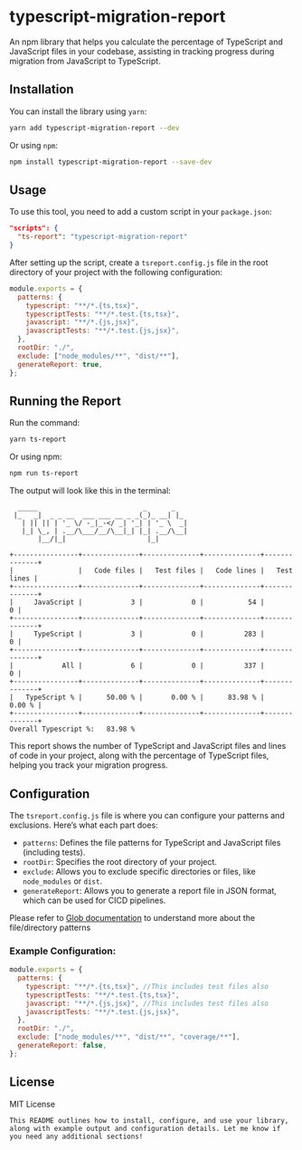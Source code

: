 # typescript-migration-report

An npm library that helps you calculate the percentage of TypeScript and JavaScript files in your codebase, assisting in tracking progress during migration from JavaScript to TypeScript.

## Installation

You can install the library using `yarn`:

```bash
yarn add typescript-migration-report --dev
```

Or using `npm`:

```bash
npm install typescript-migration-report --save-dev
```

## Usage

To use this tool, you need to add a custom script in your `package.json`:

```json
"scripts": {
  "ts-report": "typescript-migration-report"
}
```

After setting up the script, create a `tsreport.config.js` file in the root directory of your project with the following configuration:

```javascript
module.exports = {
  patterns: {
    typescript: "**/*.{ts,tsx}",
    typescriptTests: "**/*.test.{ts,tsx}",
    javascript: "**/*.{js,jsx}",
    javascriptTests: "**/*.test.{js,jsx}",
  },
  rootDir: "./",
  exclude: ["node_modules/**", "dist/**"],
  generateReport: true,
};
```

## Running the Report

Run the command:

```bash
yarn ts-report
```

Or using npm:

```bash
npm run ts-report
```

The output will look like this in the terminal:

```
  _____                          _      _   
 |_   _|  _ _ __  ___ ___ __ _ _(_)_ __| |_ 
   | || || | '_ \/ -_|_-</ _| '_| | '_ \  _|
   |_| \_, | .__/\___/__/\__|_| |_| .__/\__|
       |__/|_|                    |_|       

+----------------+--------------+--------------+--------------+--------------+
|                |   Code files |   Test files |   Code lines |   Test lines |
+----------------+--------------+--------------+--------------+--------------+
|     JavaScript |            3 |            0 |           54 |            0 |
+----------------+--------------+--------------+--------------+--------------+
|     TypeScript |            3 |            0 |          283 |            0 |
+----------------+--------------+--------------+--------------+--------------+
|            All |            6 |            0 |          337 |            0 |
+----------------+--------------+--------------+--------------+--------------+
|   TypeScript % |      50.00 % |       0.00 % |      83.98 % |       0.00 % |
+----------------+--------------+--------------+--------------+--------------+
Overall Typescript %:   83.98 %
```

This report shows the number of TypeScript and JavaScript files and lines of code in your project, along with the percentage of TypeScript files, helping you track your migration progress.

## Configuration

The `tsreport.config.js` file is where you can configure your patterns and exclusions. Here’s what each part does:

- `patterns`: Defines the file patterns for TypeScript and JavaScript files (including tests).
- `rootDir`: Specifies the root directory of your project.
- `exclude`: Allows you to exclude specific directories or files, like `node_modules` or `dist`.
- `generateReport`: Allows you to generate a report file in JSON format, which can be used for CICD pipelines. 

Please refer to [Glob documentation](https://www.npmjs.com/package/glob) to understand more about the file/directory patterns

### Example Configuration:

```javascript
module.exports = {
  patterns: {
    typescript: "**/*.{ts,tsx}", //This includes test files also
    typescriptTests: "**/*.test.{ts,tsx}",
    javascript: "**/*.{js,jsx}", //This includes test files also
    javascriptTests: "**/*.test.{js,jsx}",
  },
  rootDir: "./",
  exclude: ["node_modules/**", "dist/**", "coverage/**"],
  generateReport: false,
};
```

## License

MIT License
```
This README outlines how to install, configure, and use your library, along with example output and configuration details. Let me know if you need any additional sections!
```